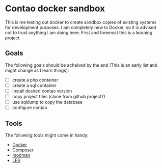 # Contao docker sandbox

This is me testing out docker to create sandbox copies of existing systems for development purposes. I am completely new to Docker, so it is advised not to trust anything I am doing here. First and foremost this is a learning project.

## Goals

The following goals should be acheived by the end (This is an early list and might change as I learn things):

* [ ] create a php container
* [ ] create a sql container
* [ ] install desired contao version
* [ ] copy project files (clone from github project?)
* [ ] use sqldump to copy the database
* [ ] configure contao

## Tools

The following tools might come in handy:

* [Docker](https://www.docker.com/)
* [Composer](https://getcomposer.org/)
* [modman](https://github.com/colinmollenhour/modman)
* [LFS](https://git-lfs.github.com/)

